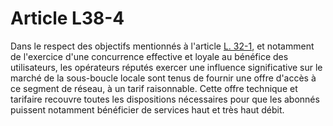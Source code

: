 # Article L38-4

Dans le respect des objectifs mentionnés à l'article [L. 32-1][1], et notamment de l'exercice d'une concurrence effective et loyale au bénéfice des utilisateurs, les opérateurs réputés exercer une influence significative sur le marché de la sous-boucle locale sont tenus de fournir une offre d'accès à ce segment de réseau, à un tarif raisonnable. Cette offre technique et tarifaire recouvre toutes les dispositions nécessaires pour que les abonnés puissent notamment bénéficier de services haut et très haut débit.

 [1]: /affichCodeArticle.do?cidTexte=LEGITEXT000006070987&idArticle=LEGIARTI000006465720&dateTexte=&categorieLien=cid